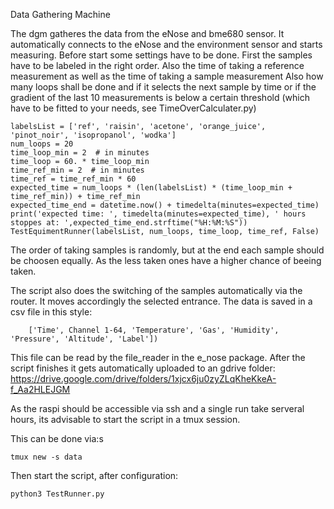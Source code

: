 Data Gathering Machine

The dgm gatheres the data from the eNose and bme680 sensor.
It automatically connects to the eNose and the environment sensor and starts measuring.
Before start some settings have to be done. First the samples have to be labeled in the right order.
Also the time of taking a reference measurement as well as the time of taking a sample measurement
Also how many loops shall be done and if it selects the next sample by time or if the gradient of the last 10 measurements
is below a certain threshold (which have to be fitted to your needs, see TimeOverCalculater.py)

    labelsList = ['ref', 'raisin', 'acetone', 'orange_juice', 'pinot_noir', 'isopropanol', 'wodka']
    num_loops = 20
    time_loop_min = 2  # in minutes
    time_loop = 60. * time_loop_min
    time_ref_min = 2  # in minutes
    time_ref = time_ref_min * 60
    expected_time = num_loops * (len(labelsList) * (time_loop_min + time_ref_min)) + time_ref_min
    expected_time_end = datetime.now() + timedelta(minutes=expected_time)
    print('expected time: ', timedelta(minutes=expected_time), ' hours stoppes at: ',expected_time_end.strftime("%H:%M:%S"))
    TestEquimentRunner(labelsList, num_loops, time_loop, time_ref, False)
    
The order of taking samples is randomly, but at the end each sample should be choosen equally. 
As the less taken ones have a higher chance of beeing taken. 

The script also does the switching of the samples automatically via the router. It moves accordingly the selected entrance.
The data is saved in a csv file in this style:
       
        ['Time', Channel 1-64, 'Temperature', 'Gas', 'Humidity', 'Pressure', 'Altitude', 'Label'])
        
This file can be read by the file_reader in the e_nose package. After the script finishes it gets automatically uploaded
to an gdrive folder:
https://drive.google.com/drive/folders/1xjcx6ju0zyZLqKheKkeA-f_Aa2HLEJGM

As the raspi should be accessible via ssh and a single run take serveral hours, its advisable to start the script in
a tmux session.

This can be done via:s

    tmux new -s data
    
Then start the script, after configuration:

    python3 TestRunner.py
